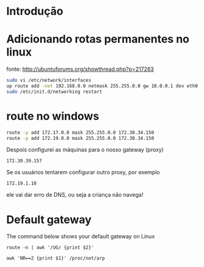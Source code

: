 # Introdução

# Adicionando rotas permanentes no linux
fonte: http://ubuntuforums.org/showthread.php?p=217263

``` sh
sudo vi /etc/network/interfaces
up route add -net 192.168.0.0 netmask 255.255.0.0 gw 10.0.0.1 dev eth0
sudo /etc/init.d/networking restart
```

# route no windows

``` sh
route -p add 172.17.0.0 mask 255.255.0.0 172.30.34.150
route -p add 172.19.0.0 mask 255.255.0.0 172.30.34.150
```

Despois configurei as máquinas para o nosso gateway (proxy)

    172.30.39.157

Se os usuários tentarem configurar outro proxy, por exemplo

    172.19.1.10

ele vai dar erro de DNS, ou seja a criança não navega!

# Default gateway
The command below shows your default gateway on Linux

    route -n | awk '/UG/ {print $2}'

    awk 'NR==2 {print $1}' /proc/net/arp
